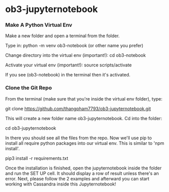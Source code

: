 # ob3-jupyternotebook

### Make A Python Virtual Env

Make a new folder and open a terminal from the folder.

Type in: python -m venv ob3-notebook (or other name you prefer)

Change directory into the virtual env (important!): cd ob3-notebook

Activate your virtual env (important!): source scripts/activate

If you see (ob3-notebook) in the terminal then it's activated.

### Clone the Git Repo

From the terminal (make sure that you're inside the virtual env folder), type:

git clone https://github.com/thangpham7793/ob3-jupyternotebook.git

This will create a new folder name ob3-jupyternotebook. Cd into the folder:

cd ob3-jupyternotebook

In there you should see all the files from the repo. Now we'll use pip to install all require python packages into our virtual env. 
This is similar to 'npm install'.

pip3 install -r requirements.txt

Once the installation is finished, open the jupyternotebook inside the folder and run the SET UP cell. 
It should display a row of result unless there's an error. 
Next, please follow the 2 examples and afterward you can start working with Cassandra inside this Jupyternotebook!
